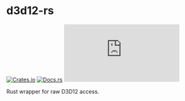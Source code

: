 # d3d12-rs
[![Crates.io](https://img.shields.io/crates/v/d3d12.svg)](https://crates.io/crates/d3d12)
[![Docs.rs](https://docs.rs/d3d12/badge.svg)](https://docs.rs/d3d12)
[![Matrix](https://img.shields.io/matrix/gfx:matrix.org)](https://matrix.to/#/#gfx:matrix.org)

Rust wrapper for raw D3D12 access.
